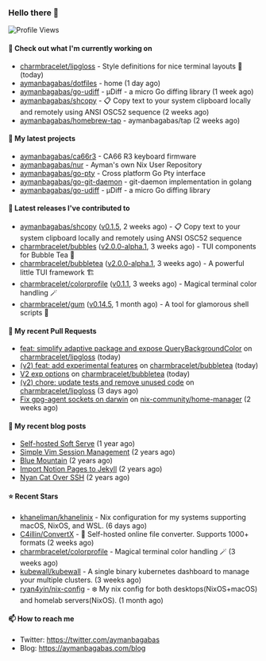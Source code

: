 ### Hello there 👋

![Profile Views](https://komarev.com/ghpvc/?username=aymanbagabas&label=PROFILE+VIEWS)

#### 👷 Check out what I'm currently working on

- [charmbracelet/lipgloss](https://github.com/charmbracelet/lipgloss) - Style definitions for nice terminal layouts 👄 (today)
- [aymanbagabas/dotfiles](https://github.com/aymanbagabas/dotfiles) - home (1 day ago)
- [aymanbagabas/go-udiff](https://github.com/aymanbagabas/go-udiff) - µDiff - a micro Go diffing library (1 week ago)
- [aymanbagabas/shcopy](https://github.com/aymanbagabas/shcopy) - 📋 Copy text to your system clipboard locally and remotely using ANSI OSC52 sequence (2 weeks ago)
- [aymanbagabas/homebrew-tap](https://github.com/aymanbagabas/homebrew-tap) - aymanbagabas/tap (2 weeks ago)

#### 🌱 My latest projects

- [aymanbagabas/ca66r3](https://github.com/aymanbagabas/ca66r3) - CA66 R3 keyboard firmware
- [aymanbagabas/nur](https://github.com/aymanbagabas/nur) - Ayman&#39;s own Nix User Repository
- [aymanbagabas/go-pty](https://github.com/aymanbagabas/go-pty) - Cross platform Go Pty interface
- [aymanbagabas/go-git-daemon](https://github.com/aymanbagabas/go-git-daemon) - git-daemon implementation in golang
- [aymanbagabas/go-udiff](https://github.com/aymanbagabas/go-udiff) - µDiff - a micro Go diffing library

#### 🔭 Latest releases I've contributed to

- [aymanbagabas/shcopy](https://github.com/aymanbagabas/shcopy) ([v0.1.5](https://github.com/aymanbagabas/shcopy/releases/tag/v0.1.5), 2 weeks ago) - 📋 Copy text to your system clipboard locally and remotely using ANSI OSC52 sequence
- [charmbracelet/bubbles](https://github.com/charmbracelet/bubbles) ([v2.0.0-alpha.1](https://github.com/charmbracelet/bubbles/releases/tag/v2.0.0-alpha.1), 3 weeks ago) - TUI components for Bubble Tea 🫧
- [charmbracelet/bubbletea](https://github.com/charmbracelet/bubbletea) ([v2.0.0-alpha.1](https://github.com/charmbracelet/bubbletea/releases/tag/v2.0.0-alpha.1), 3 weeks ago) - A powerful little TUI framework 🏗
- [charmbracelet/colorprofile](https://github.com/charmbracelet/colorprofile) ([v0.1.1](https://github.com/charmbracelet/colorprofile/releases/tag/v0.1.1), 3 weeks ago) - Magical terminal color handling 🪄
- [charmbracelet/gum](https://github.com/charmbracelet/gum) ([v0.14.5](https://github.com/charmbracelet/gum/releases/tag/v0.14.5), 1 month ago) - A tool for glamorous shell scripts 🎀

#### 🔨 My recent Pull Requests

- [feat: simplify adaptive package and expose QueryBackgroundColor](https://github.com/charmbracelet/lipgloss/pull/393) on [charmbracelet/lipgloss](https://github.com/charmbracelet/lipgloss) (today)
- [(v2) feat: add experimental features](https://github.com/charmbracelet/bubbletea/pull/1183) on [charmbracelet/bubbletea](https://github.com/charmbracelet/bubbletea) (today)
- [V2 exp options](https://github.com/charmbracelet/bubbletea/pull/1182) on [charmbracelet/bubbletea](https://github.com/charmbracelet/bubbletea) (today)
- [(v2) chore: update tests and remove unused code](https://github.com/charmbracelet/lipgloss/pull/387) on [charmbracelet/lipgloss](https://github.com/charmbracelet/lipgloss) (3 days ago)
- [Fix gpg-agent sockets on darwin](https://github.com/nix-community/home-manager/pull/5901) on [nix-community/home-manager](https://github.com/nix-community/home-manager) (2 weeks ago)

#### 📜 My recent blog posts

- [Self-hosted Soft Serve](https://aymanbagabas.com/blog/2023/04/28/self-hosted-soft-serve.html) (1 year ago)
- [Simple Vim Session Management](https://aymanbagabas.com/blog/2023/04/13/simple-vim-session-management.html) (2 years ago)
- [Blue Mountain](https://aymanbagabas.com/blog/2022/06/02/blue-mountain.html) (2 years ago)
- [Import Notion Pages to Jekyll](https://aymanbagabas.com/blog/2022/03/29/import-notion-pages-to-jekyll.html) (2 years ago)
- [Nyan Cat Over SSH](https://aymanbagabas.com/blog/2022/03/25/nyan-cat-over-ssh.html) (2 years ago)

#### ⭐ Recent Stars

- [khaneliman/khanelinix](https://github.com/khaneliman/khanelinix) - Nix configuration for my systems supporting macOS, NixOS, and WSL.  (6 days ago)
- [C4illin/ConvertX](https://github.com/C4illin/ConvertX) - 💾 Self-hosted online file converter. Supports 1000&#43; formats (2 weeks ago)
- [charmbracelet/colorprofile](https://github.com/charmbracelet/colorprofile) - Magical terminal color handling 🪄 (3 weeks ago)
- [kubewall/kubewall](https://github.com/kubewall/kubewall) - A single binary kubernetes dashboard to manage your multiple clusters. (3 weeks ago)
- [ryan4yin/nix-config](https://github.com/ryan4yin/nix-config) - ❄️ My nix config for both desktops(NixOS&#43;macOS) and homelab servers(NixOS). (1 month ago)

#### 📫 How to reach me

- Twitter: https://twitter.com/aymanbagabas
- Blog: https://aymanbagabas.com/blog
